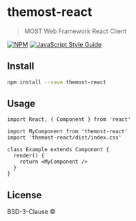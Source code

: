 # themost-react

> MOST Web Framework React Client

[![NPM](https://img.shields.io/npm/v/themost-react.svg)](https://www.npmjs.com/package/themost-react) [![JavaScript Style Guide](https://img.shields.io/badge/code_style-standard-brightgreen.svg)](https://standardjs.com)

## Install

```bash
npm install --save themost-react
```

## Usage

```tsx
import React, { Component } from 'react'

import MyComponent from 'themost-react'
import 'themost-react/dist/index.css'

class Example extends Component {
  render() {
    return <MyComponent />
  }
}
```

## License

BSD-3-Clause © [](https://github.com/)
